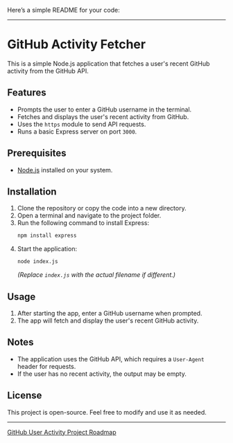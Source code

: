 Here’s a simple README for your code:  

---

# GitHub Activity Fetcher  

This is a simple Node.js application that fetches a user's recent GitHub activity from the GitHub API.  

## Features  
- Prompts the user to enter a GitHub username in the terminal.  
- Fetches and displays the user's recent activity from GitHub.  
- Uses the `https` module to send API requests.  
- Runs a basic Express server on port `3000`.  

## Prerequisites  
- [Node.js](https://nodejs.org/) installed on your system.  

## Installation  
1. Clone the repository or copy the code into a new directory.  
2. Open a terminal and navigate to the project folder.  
3. Run the following command to install Express:  
   ```sh
   npm install express
   ```
4. Start the application:  
   ```sh
   node index.js
   ```
   *(Replace `index.js` with the actual filename if different.)*  

## Usage  
1. After starting the app, enter a GitHub username when prompted.  
2. The app will fetch and display the user's recent GitHub activity.  

## Notes  
- The application uses the GitHub API, which requires a `User-Agent` header for requests.  
- If the user has no recent activity, the output may be empty.  

## License  
This project is open-source. Feel free to modify and use it as needed.  

---  

[GitHub User Activity Project Roadmap](https://roadmap.sh/projects/github-user-activity)
